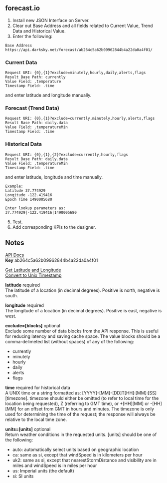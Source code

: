  ## forecast.io
 
 1. Install new JSON Interface on Server.</br>
 2. Clear out Base Address and all fields related to Current Value, Trend Data and Historical Value.</br>
 4. Enter the following:</br>
 ```
 Base Address  https://api.darksky.net/forecast/ab264c5a62b09962844b4a22da0a4f01/
 ```
 
 ### Current Data
 ```
 Request URI: {0},{1}?exclude=minutely,hourly,daily,alerts,flags
 Result Base Path: currently
 Value Field: .temperature
 Timestamp Field: .time
 ```
 and enter latitude and longitude manually.
 
 ### Forecast (Trend Data)
 ```
 Request URI: {0},{1}?exclude=currently,minutely,hourly,alerts,flags
 Result Base Path: daily.data
 Value Field: .temperatureMin
 Timestamp Field: .time
 ```
 
 ### Historical Data
 ```
 Request URI: {0},{1},{2}?exclude=currently,hourly,flags
 Result Base Path: daily.data
 Value Field: .temperatureMin
 Timestamp Field: .time
 ```
 and enter latitude, longitude and time manually.
 
 ```
 Example:
 Latitude 37.774929
 Longitude -122.419416
 Epoch Time 1490005680
 
 Enter lookup parameters as:
 37.774929|-122.419416|1490005680
 ```
 
 5. Test.
 6. Add corresponding KPIs to the designer.


## Notes
[API Docs](https://darksky.net/dev/docs)</br>
<b>Key</b>	ab264c5a62b09962844b4a22da0a4f01

[Get Latitude and Longitude](http://www.latlong.net/)</br>
[Convert to Unix Timestamp](https://www.epochconverter.com/)

<b>latitude</b> required</br>
The latitude of a location (in decimal degrees). Positive is north, negative is south.

<b>longitude</b> required</br>
The longitude of a location (in decimal degrees). Positive is east, negative is west.

<b>exclude=[blocks]</b> optional</br>
Exclude some number of data blocks from the API response. This is useful for reducing latency and saving cache space. The value blocks should be a comma-delimeted list (without spaces) of any of the following:

* currently
* minutely
* hourly
* daily
* alerts
* flags

<b>time</b> required for historical data</br>
A UNIX time or a string formatted as: [YYYY]-[MM]-[DD]T[HH]:[MM]:[SS][timezone]. timezone should either be omitted (to refer to local time for the location being requested), Z (referring to GMT time), or +[HH][MM] or -[HH][MM] for an offset from GMT in hours and minutes. The timezone is only used for determining the time of the request; the response will always be relative to the local time zone.

<b>units=[units]</b> optional</br>
Return weather conditions in the requested units. [units] should be one of the following:

* auto: automatically select units based on geographic location
* ca: same as si, except that windSpeed is in kilometers per hour
* uk2: same as si, except that nearestStormDistance and visibility are in miles and windSpeed is in miles per hour
* us: Imperial units (the default)
* si: SI units
